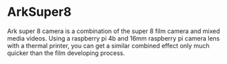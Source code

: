 # ArkSuper8


Ark super 8 camera is a combination of the super 8 film camera and mixed media videos. Using a raspberry pi 4b and 16mm raspberry pi camera lens with a thermal printer, you can get a similar combined effect only much quicker than the film developing process.


